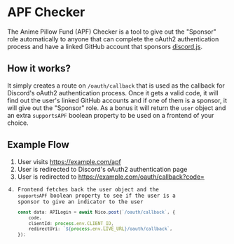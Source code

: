 # APF Checker

The Anime Pillow Fund (APF) Checker is a tool to give out the "Sponsor" role automatically to anyone that can complete the
oAuth2 authentication process and have a linked GitHub account that sponsors [discord.js](https://github.com/sponsors/discordjs).

## How it works?

It simply creates a route on `/oauth/callback` that is used as the callback for Discord's oAuth2 authentication process.
Once it gets a valid code, it will find out the user's linked GitHub accounts and if one of them is a sponsor, it will give out the "Sponsor" role.
As a bonus it will return the `user` object and an extra `supportsAPF` boolean property to be used on a frontend of your choice.

## Example Flow

1. User visits https://example.com/apf
2. User is redirected to Discord's oAuth2 authentication page
3. User is redirected to https://example.com/oauth/callback?code=<code>
4. Frontend fetches back the user object and the `supportsAPF` boolean property to see if the user is a sponsor to give an indicator to the user
    ```ts
    const data: APILogin = await Nico.post(`/oauth/callback`, {
        code,
        clientId: process.env.CLIENT_ID,
        redirectUri: `${process.env.LIVE_URL}/oauth/callback`,
    });
    ```
